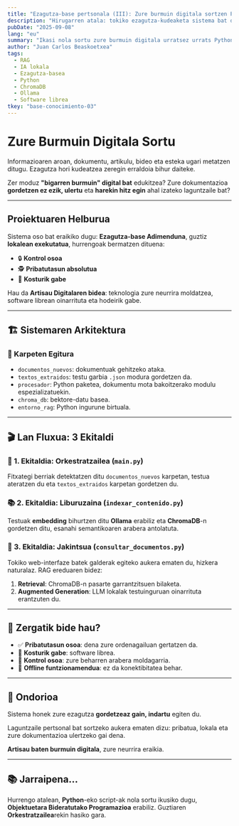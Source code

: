 ```yaml
---
title: "Ezagutza-base pertsonala (III): Zure burmuin digitala sortzen Python eta RAG erabiliz"
description: "Hirugarren atala: tokiko ezagutza-kudeaketa sistema bat diseinatu eta ezarri, pribatutasun osoarekin eta kosturik gabe."
pubDate: "2025-09-08"
lang: "eu"
summary: "Ikasi nola sortu zure burmuin digitala urratsez urrats Python, RAG eta tokiko teknologiak erabiliz (Ollama, ChromaDB...). Soluzio librea, indartsua eta pribatua."
author: "Juan Carlos Beaskoetxea"
tags:
  - RAG
  - IA lokala
  - Ezagutza-basea
  - Python
  - ChromaDB
  - Ollama
  - Software librea
tkey: "base-conocimiento-03"
---
```


# Zure Burmuin Digitala Sortu

Informazioaren aroan, dokumentu, artikulu, bideo eta esteka ugari metatzen ditugu. Ezagutza hori kudeatzea zeregin erraldoia bihur daiteke.

Zer moduz **"bigarren burmuin" digital bat** edukitzea? Zure dokumentazioa **gordetzen ez ezik, ulertu** eta **harekin hitz egin** ahal izateko laguntzaile bat?

---

## Proiektuaren Helburua

Sistema oso bat eraikiko dugu: **Ezagutza-base Adimenduna**, guztiz **lokalean exekutatua**, hurrengoak bermatzen dituena:

- 🔒 **Kontrol osoa**
- 🕵️ **Pribatutasun absolutua**
- 💸 **Kosturik gabe**

Hau da **Artisau Digitalaren bidea**: teknologia zure neurrira moldatzea, software librean oinarrituta eta hodeirik gabe.

---

## 🏗️ Sistemaren Arkitektura

### 📂 Karpeten Egitura

- `documentos_nuevos`: dokumentuak gehitzeko ataka.
- `textos_extraidos`: testu garbia `.json` modura gordetzen da.
- `procesador`: Python paketea, dokumentu mota bakoitzerako modulu espezializatuekin.
- `chroma_db`: bektore-datu basea.
- `entorno_rag`: Python ingurune birtuala.

---

## 🎬 Lan Fluxua: 3 Ekitaldi

### 🎼 1. Ekitaldia: Orkestratzailea (`main.py`)

Fitxategi berriak detektatzen ditu `documentos_nuevos` karpetan, testua ateratzen du eta `textos_extraidos` karpetan gordetzen du.

### 📚 2. Ekitaldia: Liburuzaina (`indexar_contenido.py`)

Testuak **embedding** bihurtzen ditu **Ollama** erabiliz eta **ChromaDB**-n gordetzen ditu, esanahi semantikoaren arabera antolatuta.

### 🧠 3. Ekitaldia: Jakintsua (`consultar_documentos.py`)

Tokiko web-interfaze batek galderak egiteko aukera ematen du, hizkera naturalaz. RAG ereduaren bidez:

1. **Retrieval**: ChromaDB-n pasarte garrantzitsuen bilaketa.
2. **Augmented Generation**: LLM lokalak testuinguruan oinarrituta erantzuten du.

---

## 🎯 Zergatik bide hau?

- ✅ **Pribatutasun osoa**: dena zure ordenagailuan gertatzen da.
- 💸 **Kosturik gabe**: software librea.
- 🔧 **Kontrol osoa**: zure beharren arabera moldagarria.
- 📴 **Offline funtzionamendua**: ez da konektibitatea behar.

---

## 🌱 Ondorioa

Sistema honek zure ezagutza **gordetzeaz gain, indartu** egiten du.

Laguntzaile pertsonal bat sortzeko aukera ematen dizu: pribatua, lokala eta zure dokumentazioa ulertzeko gai dena.

**Artisau baten burmuin digitala**, zure neurrira eraikia.

---

## 📚 Jarraipena...

Hurrengo atalean, **Python**-eko script-ak nola sortu ikusiko dugu, **Objektuetara Bideratutako Programazioa** erabiliz. Guztiaren **Orkestratzailea**rekin hasiko gara.
